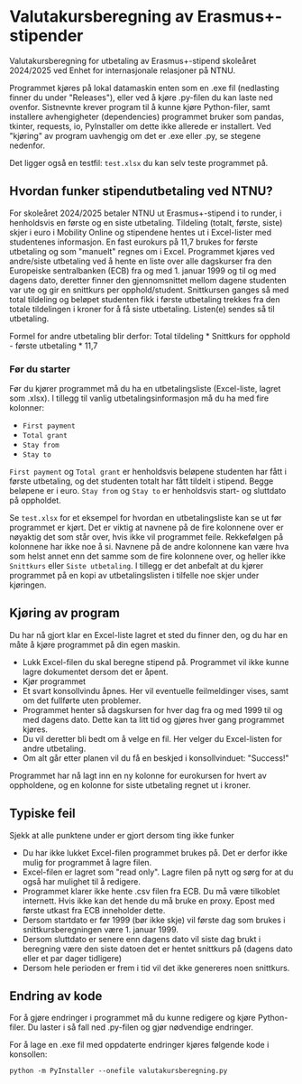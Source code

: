 # Valutakursberegning av Erasmus+-stipender
Valutakursberegning for utbetaling av Erasmus+-stipend skoleåret 2024/2025 ved Enhet for internasjonale relasjoner på NTNU.

Programmet kjøres på lokal datamaskin enten som en .exe fil (nedlasting finner du under "Releases"), eller ved å kjøre .py-filen du kan laste ned ovenfor. Sistnevnte krever program til å kunne kjøre Python-filer, samt installere avhengigheter (dependencies) programmet bruker som pandas, tkinter, requests, io, PyInstaller om dette ikke allerede er installert. Ved "kjøring" av program uavhengig om det er .exe eller .py, se stegene nedenfor.

Det ligger også en testfil: ``test.xlsx`` du kan selv teste programmet på.


## Hvordan funker stipendutbetaling ved NTNU?
For skoleåret 2024/2025 betaler NTNU ut Erasmus+-stipend i to runder, i henholdsvis en første og en siste utbetaling. Tildeling (totalt, første, siste) skjer i euro i Mobility Online og stipendene hentes ut i Excel-lister med studentenes informasjon. En fast eurokurs på 11,7 brukes for første utbetaling og som "manuelt" regnes om i Excel. Programmet kjøres ved andre/siste utbetaling ved å hente en liste over alle dagskurser fra den Europeiske sentralbanken (ECB) fra og med 1. januar 1999 og til og med dagens dato, deretter finner den gjennomsnittet mellom dagene studenten var ute og gir en snittkurs per opphold/student. Snittkursen ganges så med total tildeling og beløpet studenten fikk i første utbetaling trekkes fra den totale tildelingen i kroner for å få siste utbetaling. Listen(e) sendes så til utbetaling.

Formel for andre utbetaling blir derfor:
Total tildeling * Snittkurs for opphold - første utbetaling * 11,7

### Før du starter
Før du kjører programmet må du ha en utbetalingsliste (Excel-liste, lagret som .xlsx). I tillegg til vanlig utbetalingsinformasjon må du ha med fire kolonner:
* ``First payment``
* ``Total grant``
* ``Stay from``
* ``Stay to``

``First payment`` og ``Total grant`` er henholdsvis beløpene studenten har fått i første utbetaling, og det studenten totalt har fått tildelt i stipend. Begge beløpene er i euro. ``Stay from`` og ``Stay to`` er henholdsvis start- og sluttdato på oppholdet.

Se ``test.xlsx`` for et eksempel for hvordan en utbetalingsliste kan se ut før programmet er kjørt. Det er viktig at navnene på de fire kolonnene over er nøyaktig det som står over, hvis ikke vil programmet feile. Rekkefølgen på kolonnene har ikke noe å si. Navnene på de andre kolonnene kan være hva som helst annet enn det samme som de fire kolonnene over, og heller ikke ``Snittkurs`` eller ``Siste utbetaling``. I tillegg er det anbefalt at du kjører programmet på en kopi av utbetalingslisten i tilfelle noe skjer under kjøringen.

## Kjøring av program
Du har nå gjort klar en Excel-liste lagret et sted du finner den, og du har en måte å kjøre programmet på din egen maskin. 

* Lukk Excel-filen du skal beregne stipend på. Programmet vil ikke kunne lagre dokumentet dersom det er åpent. 
* Kjør programmet
* Et svart konsollvindu åpnes. Her vil eventuelle feilmeldinger vises, samt om det fullførte uten problemer.
* Programmet henter så dagskursen for hver dag fra og med 1999 til og med dagens dato. Dette kan ta litt tid og gjøres hver gang programmet kjøres.
* Du vil deretter bli bedt om å velge en fil. Her velger du Excel-listen for andre utbetaling.
* Om alt går etter planen vil du få en beskjed i konsollvinduet: "Success!"

Programmet har nå lagt inn en ny kolonne for eurokursen for hvert av oppholdene, og en kolonne for siste utbetaling regnet ut i kroner.

## Typiske feil
Sjekk at alle punktene under er gjort dersom ting ikke funker

* Du har ikke lukket Excel-filen programmet brukes på. Det er derfor ikke mulig for programmet å lagre filen.
* Excel-filen er lagret som "read only". Lagre filen på nytt og sørg for at du også har mulighet til å redigere.
* Programmet klarer ikke hente .csv filen fra ECB. Du må være tilkoblet internett. Hvis ikke kan det hende du må bruke en proxy. Epost med første utkast fra ECB inneholder dette.
* Dersom startdato er før 1999 (bør ikke skje) vil første dag som brukes i snittkursberegningen være 1. januar 1999.
* Dersom sluttdato er senere enn dagens dato vil siste dag brukt i beregning være den siste datoen det er hentet snittkurs på (dagens dato eller et par dager tidligere)
* Dersom hele perioden er frem i tid vil det ikke genereres noen snittkurs.

## Endring av kode
For å gjøre endringer i programmet må du kunne redigere og kjøre Python-filer. Du laster i så fall ned .py-filen og gjør nødvendige endringer.

For å lage en .exe fil med oppdaterte endringer kjøres følgende kode i konsollen:

``python -m PyInstaller --onefile valutakursberegning.py``
